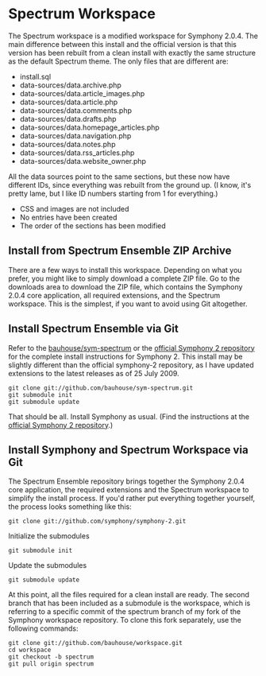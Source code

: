 # Spectrum Workspace

The Spectrum workspace is a modified workspace for Symphony 2.0.4. The main difference between this install and the official version is that this version has been rebuilt from a clean install with exactly the same structure as the default Spectrum theme. The only files that are different are:

- install.sql
- data-sources/data.archive.php
- data-sources/data.article_images.php
- data-sources/data.article.php
- data-sources/data.comments.php
- data-sources/data.drafts.php
- data-sources/data.homepage_articles.php
- data-sources/data.navigation.php
- data-sources/data.notes.php
- data-sources/data.rss_articles.php
- data-sources/data.website_owner.php

All the data sources point to the same sections, but these now have different IDs, since everything was rebuilt from the ground up. (I know, it's pretty lame, but I like ID numbers starting from 1 for everything.) 

- CSS and images are not included
- No entries have been created
- The order of the sections has been modified

## Install from Spectrum Ensemble ZIP Archive

There are a few ways to install this workspace. Depending on what you prefer, you might like to simply download a complete ZIP file. Go to the downloads area to download the ZIP file, which contains the Symphony 2.0.4 core application, all required extensions, and the Spectrum workspace. This is the simplest, if you want to avoid using Git altogether.

## Install Spectrum Ensemble via Git

Refer to the [bauhouse/sym-spectrum](http://github.com/bauhouse/sym-spectrum) or the [official Symphony 2 repository](http://github.com/symphony/symphony-2) for the complete install instructions for Symphony 2. This install may be slightly different than the official symphony-2 repository, as I have updated extensions to the latest releases as of 25 July 2009.

	git clone git://github.com/bauhouse/sym-spectrum.git
	git submodule init
	git submodule update

That should be all. Install Symphony as usual. (Find the instructions at the [official Symphony 2 repository](http://github.com/symphony/symphony-2).)

## Install Symphony and Spectrum Workspace via Git

The Spectrum Ensemble repository brings together the Symphony 2.0.4 core application, the required extensions and the Spectrum workspace to simplify the install process. If you'd rather put everything together yourself, the process looks something like this:

	git clone git://github.com/symphony/symphony-2.git

Initialize the submodules

	git submodule init

Update the submodules

	git submodule update
	
At this point, all the files required for a clean install are ready. The second branch that has been included as a submodule is the workspace, which is referring to a specific commit of the spectrum branch of my fork of the Symphony workspace repository. To clone this fork separately, use the following commands:

	git clone git://github.com/bauhouse/workspace.git
	cd workspace
	git checkout -b spectrum
	git pull origin spectrum

